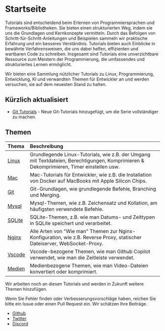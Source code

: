 # Startseite

Tutorials sind entscheidend beim Erlernen von Programmiersprachen und Frameworks/Bibliotheken. Sie bieten einen strukturierten Weg, indem sie uns die Grundlagen und Kernkonzepte vermitteln. Durch das Befolgen von Schritt-für-Schritt-Anleitungen und Beispielen sammeln wir praktische Erfahrung und ein besseres Verständnis. Tutorials bieten auch Einblicke in bewährte Verfahrensweisen, die uns dabei helfen, effizienten und wartbaren Code zu schreiben. Insgesamt sind Tutorials eine unverzichtbare Ressource zum Meistern der Programmierung, die umfassendes und strukturiertes Lernen ermöglicht.

Wir bieten eine Sammlung nützlicher Tutorials zu Linux, Programmierung, Entwicklung, KI und verwandten Themen für Entwickler an und werden versuchen, sie auf dem neuesten Stand zu halten.

## Kürzlich aktualisiert

- [Git Tutorials](git/) - Neue Git-Tutorials hinzugefügt, um die Serie vollständiger zu machen.

## Themen

| Thema | Beschreibung |
| :--- | :--- |
| [Linux](linux/) | Grundlegende Linux-Tutorials, wie z.B. der Umgang mit Textdateien, Berechtigungen, Komprimieren & Dekomprimieren, Timer einstellen usw. |
| [Mac](mac/how-to-use-docker-on-m1-mac.html) | Mac-Tutorials für Entwickler, wie z.B. die Installation von Docker auf MacBooks mit Apple Silicon Chips. |
| [Git](git/) | Git-Grundlagen, wie grundlegende Befehle, Branching und Merging. |
| [Mysql](mysql/most-used-sql-commands.html) | Mysql-Themen, wie z.B. Zeichensatz und Kollation, am häufigsten verwendete Befehle. |
| [SQLite](sqlite/deal-with-date-time-type-in-sqlite.html) | SQLite-Themen, z.B. wie man Datums- und Zeittypen in SQLite speichert und verarbeitet. |
| [Nginx](nginx/nginx-https-config.html) | Alle Arten von "Wie man" Themen zur Nginx-Konfiguration, wie z.B. Reverse Proxy, statischer Dateiserver, WebSocket-Proxy. |
| [Vscode](vscode/copilot-usage-and-shortcut.html) | Vscode-bezogene Themen, wie man Github Copilot verwendet, wie man die Zeitleiste verwendet. |
| [Medien](media/convert-compress-video-via-ffmpeg.html) | Medienbezogene Themen, wie man Video-Dateien konvertiert oder komprimiert. |

Wir arbeiten noch an diesen Tutorials und werden in Zukunft weitere Themen hinzufügen.

Wenn Sie Fehler finden oder Verbesserungsvorschläge haben, reichen Sie bitte ein Issue oder einen Pull Request ein. Wir schätzen Ihre Beiträge.

- [Github](https://github.com/tinkink-net/tutorials)
- [Twitter](https://twitter.com/tinkink_net)
- [Discord](https://discord.gg/D57Xdz3sNg)
